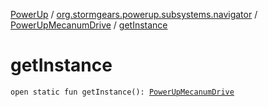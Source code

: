 [PowerUp](../../index.md) / [org.stormgears.powerup.subsystems.navigator](../index.md) / [PowerUpMecanumDrive](index.md) / [getInstance](./get-instance.md)

# getInstance

`open static fun getInstance(): `[`PowerUpMecanumDrive`](index.md)
